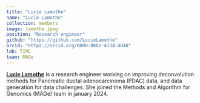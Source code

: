 ```yaml
---
title: "Lucie Lamothe"
name: "Lucie Lamothe"
collection: members
image: lamothe.jpeg
position: "Research engineer"
github: "https://github.com/LucieLamothe"
orcid: "https://orcid.org/0000-0002-4134-4040"
lab: TIMC
team: MAGe
---
```


**[Lucie Lamothe](https://www.timc.fr/lucie-lamothe)** is a research engineer working on improving deconvolution methods for Pancreatic ductal adenocarcinoma (PDAC) data, and data generation for data challenges. She joined the Methods and Algorithm for Genomics (MAGe) team in january 2024. 
